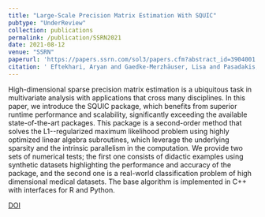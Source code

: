```yaml
---
title: "Large-Scale Precision Matrix Estimation With SQUIC"
pubtype: "UnderReview"
collection: publications
permalink: /publication/SSRN2021
date: 2021-08-12
venue: "SSRN"
paperurl: 'https://papers.ssrn.com/sol3/papers.cfm?abstract_id=3904001'
citation: ' Eftekhari, Aryan and Gaedke-Merzhäuser, Lisa and Pasadakis, Dimosthenis and Bollhöfer, Matthias and Scheidegger, Simon and Schenk, Olaf, Large-Scale Precision Matrix Estimation With SQUIC (August 12, 2021).'
---
```

High-dimensional sparse precision matrix estimation is a ubiquitous task in multivariate analysis with applications that cross many disciplines. In this paper, we introduce the SQUIC package, which benefits from superior runtime performance and scalability, significantly exceeding the available state-of-the-art packages. This package is a second-order method that solves the L1--regularized maximum likelihood problem using highly optimized linear algebra subroutines, which leverage the underlying sparsity and the intrinsic parallelism in the computation. We provide two sets of numerical tests; the first one consists of didactic examples using synthetic datasets highlighting the performance and accuracy of the package, and the second one is a real-world classification problem of high dimensional medical datasets. The base algorithm is implemented in C++ with interfaces for R and Python. 


[DOI](https://papers.ssrn.com/sol3/papers.cfm?abstract_id=3904001)

